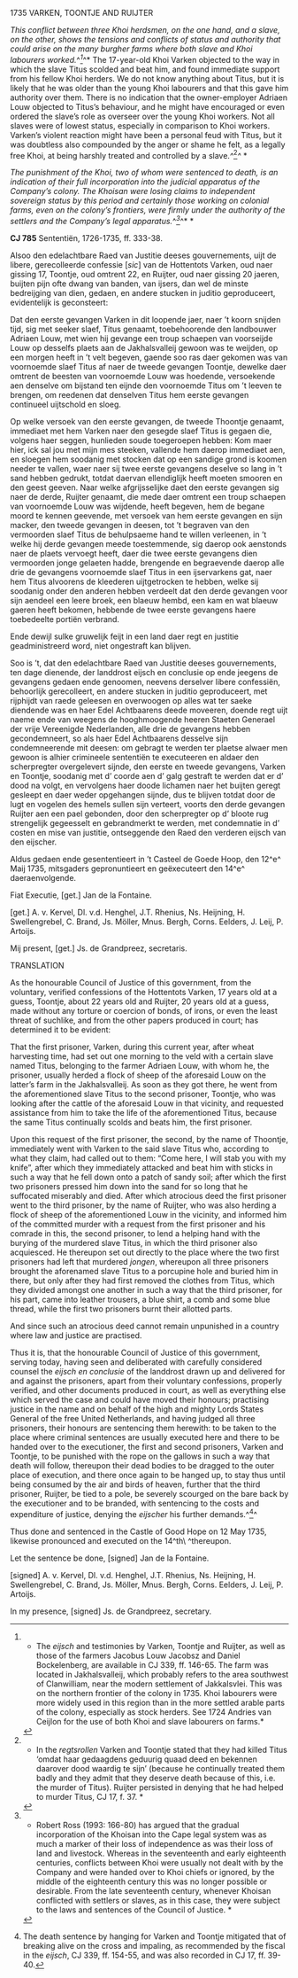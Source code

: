 1735 VARKEN, TOONTJE AND RUIJTER

*This conflict between three Khoi herdsmen, on the one hand, and a
slave, on the other, shows the tensions and conflicts of status and
authority that could arise on the many burgher farms where both slave
and Khoi labourers worked.*^*[^1]*^* The 17-year-old Khoi Varken
objected to the way in which the slave Titus scolded and beat him, and
found immediate support from his fellow Khoi herders. We do not know
anything about Titus, but it is likely that he was older than the young
Khoi labourers and that this gave him authority over them. There is no
indication that the owner-employer Adriaen Louw objected to Titus’s
behaviour, and he might have encouraged or even ordered the slave’s role
as overseer over the young Khoi workers. Not all slaves were of lowest
status, especially in comparison to Khoi workers. Varken’s violent
reaction might have been a personal feud with Titus, but it was
doubtless also compounded by the anger or shame he felt, as a legally
free Khoi, at being harshly treated and controlled by a slave.*^*[^2]*^*
*

*The punishment of the Khoi, two of whom were sentenced to death, is an
indication of their full incorporation into the judicial apparatus of
the Company’s colony. The Khoisan were losing claims to independent
sovereign status by this period and certainly those working on colonial
farms, even on the colony’s frontiers, were firmly under the authority
of the settlers and the Company’s legal apparatus.*^*[^3]*^* *

**CJ 785** Sententiën, 1726-1735, ff. 333-38.

Alsoo den edelachtbare Raed van Justitie deeses gouvernements, uijt de
libere, gerecolleerde confessie \[*sic*\] van de Hottentots Varken, oud
naer gissing 17, Toontje, oud omtrent 22, en Ruijter, oud naer gissing
20 jaeren, buijten pijn ofte dwang van banden, van ijsers, dan wel de
minste bedreijging van dien, gedaen, en andere stucken in juditio
geproduceert, evidentelijk is geconsteert:

Dat den eerste gevangen Varken in dit loopende jaer, naer ’t koorn
snijden tijd, sig met seeker slaef, Titus genaamt, toebehoorende den
landbouwer Adriaen Louw, met wien hij gevange een troup schaepen van
voorseijde Louw op desselfs plaets aan de Jakhalsvalleij gewoon was te
weijden, op een morgen heeft in ’t velt begeven, gaende soo ras daer
gekomen was van voornoemde slaef Titus af naer de tweede gevangen
Toontje, dewelke daer omtrent de beesten van voornoemde Louw was
hoedende, versoekende aen denselve om bijstand ten eijnde den voornoemde
Titus om ’t leeven te brengen, om reedenen dat denselven Titus hem
eerste gevangen continueel uijtschold en sloeg.

Op welke versoek van den eerste gevangen, de tweede Thoontje genaamt,
immediaet met hem Varken naer den gesegde slaef Titus is gegaen die,
volgens haer seggen, hunlieden soude toegeroepen hebben: Kom maer hier,
ick sal jou met mijn mes steeken, vallende hem daerop immediaet aen, en
sloegen hem soodanig met stocken dat op een sandige grond is koomen
needer te vallen, waer naer sij twee eerste gevangens deselve so lang in
’t sand hebben gedrukt, totdat daervan ellendiglijk heeft moeten smooren
en den geest geeven. Naar welke afgrijsselijke daet den eerste gevangen
sig naer de derde, Ruijter genaamt, die mede daer omtrent een troup
schaepen van voornoemde Louw was wijdende, heeft begeven, hem de begane
moord te kennen geevende, met versoek van hem eerste gevangen en sijn
macker, den tweede gevangen in deesen, tot ’t begraven van den
vermoorden slaef Titus de behulpsaeme hand te willen verleenen, in ’t
welke hij derde gevangen meede toestemmende, sig daerop ook aenstonds
naer de plaets vervoegt heeft, daer die twee eerste gevangens dien
vermoorden jonge gelaeten hadde, brengende en begraevende daerop alle
drie de gevangens voornoemde slaef Titus in een ijservarkens gat, naer
hem Titus alvoorens de kleederen uijtgetrocken te hebben, welke sij
soodanig onder den anderen hebben verdeelt dat den derde gevangen voor
sijn aendeel een leere broek, een blaeuw hembd, een kam en wat blaeuw
gaeren heeft bekomen, hebbende de twee eerste gevangens haere
toebedeelte portiën verbrand.

Ende dewijl sulke gruwelijk feijt in een land daer regt en justitie
geadministreerd word, niet ongestraft kan blijven.

Soo is ’t, dat den edelachtbare Raed van Justitie deeses gouvernements,
ten dage dienende, der landdrost eijsch en conclusie op ende jeegens de
gevangens gedaen ende genoomen, neevens derselver libere confessiën,
behoorlijk gerecolleert, en andere stucken in juditio geproduceert, met
rijphijdt van raede geleesen en overwoogen op alles wat ter saeke
diendende was en haer Edel Achtbaarens deede moveeren, doende regt uijt
naeme ende van weegens de hooghmoogende heeren Staeten Generael der
vrije Vereenigde Nederlanden, alle drie de gevangens hebben
gecondemneert, so als haer Edel Achtbaarens desselve sijn condemneerende
mit deesen: om gebragt te werden ter plaetse alwaer men gewoon is alhier
crimineele sententiën te executeeren en aldaer den scherpregter
overgelevert sijnde, den eerste en tweede gevangens, Varken en Toontje,
soodanig met d’ coorde aen d’ galg gestraft te werden dat er d’ dood na
volgt, en vervolgens haer doode lichamen naer het buijten geregt
gesleept en daer weder opgehangen sijnde, dus te blijven totdat door de
lugt en vogelen des hemels sullen sijn verteert, voorts den derde
gevangen Ruijter aen een pael gebonden, door den scherpregter op d’
bloote rug strengelijk gegeesselt en gebrandmerkt te werden, met
condemnatie in d’ costen en mise van justitie, ontseggende den Raed den
verderen eijsch van den eijscher.

Aldus gedaen ende gesententieert in ’t Casteel de Goede Hoop, den 12^e^
Maij 1735, mitsgaders gepronuntieert en geëxecuteert den 14^e^
daeraenvolgende.

Fiat Executie, \[get.\] Jan de la Fontaine.

\[get.\] A. v. Kervel, Dl. v.d. Henghel, J.T. Rhenius, Ns. Heijning, H.
Swellengrebel, C. Brand, Js. Möller, Mnus. Bergh, Corns. Eelders, J.
Leij, P. Artoijs.

Mij present, \[get.\] Js. de Grandpreez, secretaris.

TRANSLATION

As the honourable Council of Justice of this government, from the
voluntary, verified confessions of the Hottentots Varken, 17 years old
at a guess, Toontje, about 22 years old and Ruijter, 20 years old at a
guess, made without any torture or coercion of bonds, of irons, or even
the least threat of suchlike, and from the other papers produced in
court; has determined it to be evident:

That the first prisoner, Varken, during this current year, after wheat
harvesting time, had set out one morning to the veld with a certain
slave named Titus, belonging to the farmer Adriaen Louw, with whom he,
the prisoner, usually herded a flock of sheep of the aforesaid Louw on
the latter’s farm in the Jakhalsvalleij. As soon as they got there, he
went from the aforementioned slave Titus to the second prisoner,
Toontje, who was looking after the cattle of the aforesaid Louw in that
vicinity, and requested assistance from him to take the life of the
aforementioned Titus, because the same Titus continually scolds and
beats him, the first prisoner.

Upon this request of the first prisoner, the second, by the name of
Thoontje, immediately went with Varken to the said slave Titus who,
according to what they claim, had called out to them: “Come here, I will
stab you with my knife”, after which they immediately attacked and beat
him with sticks in such a way that he fell down onto a patch of sandy
soil; after which the first two prisoners pressed him down into the sand
for so long that he suffocated miserably and died. After which atrocious
deed the first prisoner went to the third prisoner, by the name of
Ruijter, who was also herding a flock of sheep of the aforementioned
Louw in the vicinity, and informed him of the committed murder with a
request from the first prisoner and his comrade in this, the second
prisoner, to lend a helping hand with the burying of the murdered slave
Titus, in which the third prisoner also acquiesced. He thereupon set out
directly to the place where the two first prisoners had left that
murdered *jongen*, whereupon all three prisoners brought the aforenamed
slave Titus to a porcupine hole and buried him in there, but only after
they had first removed the clothes from Titus, which they divided
amongst one another in such a way that the third prisoner, for his part,
came into leather trousers, a blue shirt, a comb and some blue thread,
while the first two prisoners burnt their allotted parts.

And since such an atrocious deed cannot remain unpunished in a country
where law and justice are practised.

Thus it is, that the honourable Council of Justice of this government,
serving today, having seen and deliberated with carefully considered
counsel the *eijsch en conclusie* of the landdrost drawn up and
delivered for and against the prisoners, apart from their voluntary
confessions, properly verified, and other documents produced in court,
as well as everything else which served the case and could have moved
their honours; practising justice in the name and on behalf of the high
and mighty Lords States General of the free United Netherlands, and
having judged all three prisoners, their honours are sentencing them
herewith: to be taken to the place where criminal sentences are usually
executed here and there to be handed over to the executioner, the first
and second prisoners, Varken and Toontje, to be punished with the rope
on the gallows in such a way that death will follow, thereupon their
dead bodies to be dragged to the outer place of execution, and there
once again to be hanged up, to stay thus until being consumed by the air
and birds of heaven, further that the third prisoner, Ruijter, be tied
to a pole, be severely scourged on the bare back by the executioner and
to be branded, with sentencing to the costs and expenditure of justice,
denying the *eijscher* his further demands.^[^4]^

Thus done and sentenced in the Castle of Good Hope on 12 May 1735,
likewise pronounced and executed on the 14^th\ ^thereupon.

Let the sentence be done, \[signed\] Jan de la Fontaine.

\[signed\] A. v. Kervel, Dl. v.d. Henghel, J.T. Rhenius, Ns. Heijning,
H. Swellengrebel, C. Brand, Js. Möller, Mnus. Bergh, Corns. Eelders, J.
Leij, P. Artoijs.

In my presence, \[signed\] Js. de Grandpreez, secretary.

[^1]: * The *eijsch* and testimonies by Varken, Toontje and Ruijter, as
    well as those of the farmers Jacobus Louw Jacobsz and Daniel
    Bockelenberg, are available in CJ 339, ff. 146-65. The farm was
    located in Jakhalsvalleij, which probably refers to the area
    southwest of Clanwilliam, near the modern settlement of Jakkalsvlei.
    This was on the northern frontier of the colony in 1735. Khoi
    labourers were more widely used in this region than in the more
    settled arable parts of the colony, especially as stock herders. See
    1724 Andries van Ceijlon for the use of both Khoi and slave
    labourers on farms.*

[^2]: * In the *regtsrollen* Varken and Toontje stated that they had
    killed Titus ‘omdat haar gedaagdens geduurig quaad deed en bekennen
    daarover dood waardig te sijn’ (because he continually treated them
    badly and they admit that they deserve death because of this, i.e.
    the murder of Titus). Ruijter persisted in denying that he had
    helped to murder Titus, CJ 17, f. 37. *

[^3]: * Robert Ross (1993: 166-80) has argued that the gradual
    incorporation of the Khoisan into the Cape legal system was as much
    a marker of their loss of independence as was their loss of land and
    livestock. Whereas in the seventeenth and early eighteenth
    centuries, conflicts between Khoi were usually not dealt with by the
    Company and were handed over to Khoi chiefs or ignored, by the
    middle of the eighteenth century this was no longer possible or
    desirable. From the late seventeenth century, whenever Khoisan
    conflicted with settlers or slaves, as in this case, they were
    subject to the laws and sentences of the Council of Justice. *

[^4]:  The death sentence by hanging for Varken and Toontje mitigated
    that of breaking alive on the cross and impaling, as recommended by
    the fiscal in the *eijsch*, CJ 339, ff. 154-55, and was also
    recorded in CJ 17, ff. 39-40.
